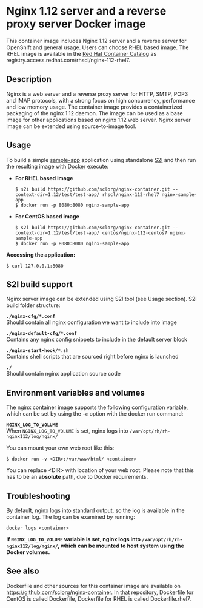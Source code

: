 Nginx 1.12 server and a reverse proxy server Docker image
=========================================================

This container image includes Nginx 1.12 server and a reverse server for OpenShift and general usage.
Users can choose RHEL based image.
The RHEL image is available in the [Red Hat Container Catalog](https://access.redhat.com/containers/#/registry.access.redhat.com/rhscl/nginx-112-rhel7)
as registry.access.redhat.com/rhscl/nginx-112-rhel7.


Description
-----------

Nginx is a web server and a reverse proxy server for HTTP, SMTP, POP3 and IMAP 
protocols, with a strong focus on high concurrency, performance and low memory usage. The container 
image provides a containerized packaging of the nginx 1.12 daemon. The image can be used 
as a base image for other applications based on nginx 1.12 web server. 
Nginx server image can be extended using source-to-image tool.


Usage
-----

To build a simple [sample-app](https://github.com/sclorg/nginx-container/tree/master/1.12/test/test-app) application
using standalone [S2I](https://github.com/openshift/source-to-image) and then run the
resulting image with [Docker](http://docker.io) execute:

*  **For RHEL based image**
    ```
    $ s2i build https://github.com/sclorg/nginx-container.git --context-dir=1.12/test/test-app/ rhscl/nginx-112-rhel7 nginx-sample-app
    $ docker run -p 8080:8080 nginx-sample-app
    ```
    
*  **For CentOS based image**
    ```
    $ s2i build https://github.com/sclorg/nginx-container.git --context-dir=1.12/test/test-app/ centos/nginx-112-centos7 nginx-sample-app
    $ docker run -p 8080:8080 nginx-sample-app
    ```

**Accessing the application:**
```
$ curl 127.0.0.1:8080
```


S2I build support
-------------
Nginx server image can be extended using S2I tool (see Usage section).
S2I build folder structure:

**`./nginx-cfg/*.conf`**  
       Should contain all nginx configuration we want to include into image

**`./nginx-default-cfg/*.conf`**  
       Contains any nginx config snippets to include in the default server block

**`./nginx-start-hook/*.sh`**  
       Contains shell scripts that are sourced right before nginx is launched

**`./`**  
       Should contain nginx application source code


Environment variables and volumes
-------------
The nginx container image supports the following configuration variable, which can be set by using the `-e` option with the docker run command:


**`NGINX_LOG_TO_VOLUME`**  
       When `NGINX_LOG_TO_VOLUME` is set, nginx logs into `/var/opt/rh/rh-nginx112/log/nginx/`


You can mount your own web root like this:
```
$ docker run -v <DIR>:/var/www/html/ <container>
```
You can replace \<DIR> with location of your web root. Please note that this has to be an **absolute** path, due to Docker requirements.


Troubleshooting
---------------
By default, nginx logs into standard output, so the log is available in the container log. The log can be examined by running:

    docker logs <container>

**If `NGINX_LOG_TO_VOLUME` variable is set, nginx logs into `/var/opt/rh/rh-nginx112/log/nginx/`, which can be mounted to host system using the Docker volumes.**


See also
--------
Dockerfile and other sources for this container image are available on
https://github.com/sclorg/nginx-container.
In that repository, Dockerfile for CentOS is called Dockerfile, Dockerfile
for RHEL is called Dockerfile.rhel7.
